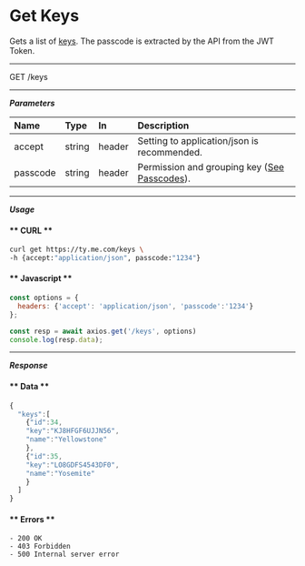 # Get Keys

Gets a list of [keys](keys.md). The passcode is extracted by the API from the JWT Token.

---

<span class="method get">GET</span> /keys

---

***Parameters***

| Name        | Type    | In     | Description |
| :---        | :---    | :---   | :--- |
| accept      | string  | header | Setting to application/json is recommended. |
| passcode    | string  | header | Permission and grouping key ([See Passcodes](./passcodes.md)).  |

---

***Usage***
<!-- tabs:start -->

#### ** CURL **

```bash
curl get https://ty.me.com/keys \
-h {accept:"application/json", passcode:"1234"}
```

#### ** Javascript **

```javascript
const options = {
  headers: {'accept': 'application/json', 'passcode':'1234'}
};

const resp = await axios.get('/keys', options)
console.log(resp.data);
  ```
<!-- tabs:end -->

---

***Response***
<!-- tabs:start -->
#### ** Data **
```javascript
{
  "keys":[
    {"id":34, 
    "key":"KJ8HFGF6UJJN56",
    "name":"Yellowstone"
    },
    {"id":35, 
    "key":"LO8GDFS4543DF0",
    "name":"Yosemite"
    }
  ]
}

```

#### ** Errors **

```text
- 200 OK
- 403 Forbidden
- 500 Internal server error
```

<!-- tabs:end -->